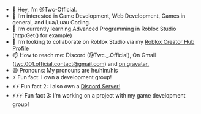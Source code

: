 - 👋 Hey, I’m @Twc-Official.
- 👀 I’m interested in Game Development, Web Development, Games in general, and Lua/Luau Coding.
- 🌱 I’m currently learning Advanced Programming in Roblox Studio (http:Get() for example)
- 💞️ I’m looking to collaborate on Roblox Studio via my [Roblox Creator Hub Profile](https://create.roblox.com/talent/creators/2676218320)
- 📫 How to reach me: Discord (@Twc._.Official), On Gmail (twc.001.official.contact@gmail.com) and [on gravatar.](https://gravatar.com/twcofficialdev)
- 😄 Pronouns: My pronouns are he/him/his
- ⚡ Fun fact: I own a development group!
- ⚡⚡ Fun fact 2: I also own a [Discord Server!](https://discord.gg/dxKgwmuHbs)
- ⚡⚡⚡ Fun fact 3: I'm working on a project with my game development group!

<!---
Twc-Official/Twc-Official is a ✨ special ✨ repository because its `README.md` (this file) appears on your GitHub profile.
You can click the Preview link to take a look at your changes.
--->
